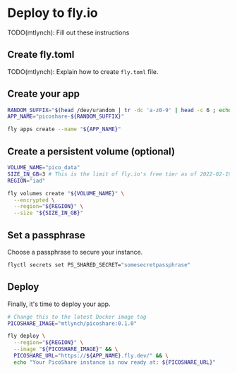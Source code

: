 # Deploy to fly.io

TODO(mtlynch): Fill out these instructions

## Create fly.toml

TODO(mtlynch): Explain how to create `fly.toml` file.

## Create your app

```bash
RANDOM_SUFFIX="$(head /dev/urandom | tr -dc 'a-z0-9' | head -c 6 ; echo '')"
APP_NAME="picoshare-${RANDOM_SUFFIX}"

fly apps create --name "${APP_NAME}"
```

## Create a persistent volume (optional)

```bash
VOLUME_NAME="pico_data"
SIZE_IN_GB=3 # This is the limit of fly.io's free tier as of 2022-02-19
REGION="iad"

fly volumes create "${VOLUME_NAME}" \
  --encrypted \
  --region="${REGION}" \
  --size "${SIZE_IN_GB}"
```

## Set a passphrase

Choose a passphrase to secure your instance.

```bash
flyctl secrets set PS_SHARED_SECRET="somesecretpassphrase"
```

## Deploy

Finally, it's time to deploy your app.

```bash
# Change this to the latest Docker image tag
PICOSHARE_IMAGE="mtlynch/picoshare:0.1.0"

fly deploy \
  --region="${REGION}" \
  --image "${PICOSHARE_IMAGE}" && \
  PICOSHARE_URL="https://${APP_NAME}.fly.dev/" && \
  echo "Your PicoShare instance is now ready at: ${PICOSHARE_URL}"
```
